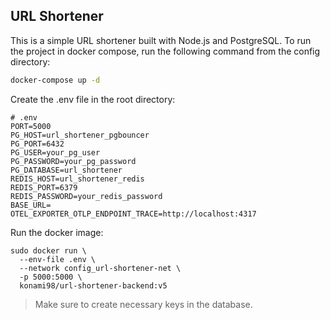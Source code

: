 ## URL Shortener


This is a simple URL shortener built with Node.js and PostgreSQL. To run the project in docker compose, run the following command from the config directory:

```bash
docker-compose up -d
```

Create the .env file in the root directory:

```
# .env
PORT=5000
PG_HOST=url_shortener_pgbouncer
PG_PORT=6432
PG_USER=your_pg_user
PG_PASSWORD=your_pg_password
PG_DATABASE=url_shortener
REDIS_HOST=url_shortener_redis
REDIS_PORT=6379
REDIS_PASSWORD=your_redis_password
BASE_URL=
OTEL_EXPORTER_OTLP_ENDPOINT_TRACE=http://localhost:4317
```


Run the docker image:

```
sudo docker run \
  --env-file .env \
  --network config_url-shortener-net \
  -p 5000:5000 \
  konami98/url-shortener-backend:v5
```

> Make sure to create necessary keys in the database.
